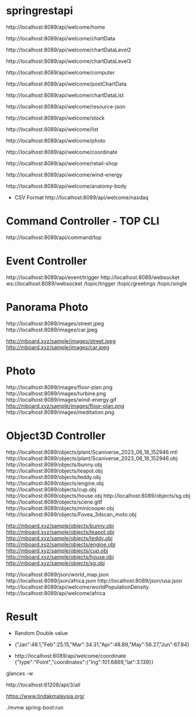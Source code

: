 # springrestapi

http://localhost:8089/api/welcome/home

http://localhost:8089/api/welcome/chartData

http://localhost:8089/api/welcome/chartDataLevel2

http://localhost:8089/api/welcome/chartDataLevel3

http://localhost:8089/api/welcome/computer

http://localhost:8089/api/welcome/postChartData

http://localhost:8089/api/welcome/chartDataList

http://localhost:8089/api/welcome/resource-json

http://localhost:8089/api/welcome/stock

http://localhost:8089/api/welcome/list

http://localhost:8089/api/welcome/photo

http://localhost:8089/api/welcome/coordinate

http://localhost:8089/api/welcome/retail-shop

http://localhost:8089/api/welcome/wind-energy

http://localhost:8089/api/welcome/anatomy-body



* CSV Format
http://localhost:8089/api/welcome/nasdaq

# Command Controller - TOP CLI
http://localhost:8089/api/command/top

# Event Controller
http://localhost:8089/api/event/trigger
http://localhost:8089/websocket
ws://localhost:8089/websocket
/topic/trigger
/topic/greetings
/topic/single

# Panorama Photo
http://localhost:8089/images/street.jpeg
http://localhost:8089/images/car.jpeg

http://mboard.xyz/sample/images/street.jpeg
http://mboard.xyz/sample/images/car.jpeg

# Photo
http://localhost:8089/images/floor-plan.png
http://localhost:8089/images/turbine.png
http://localhost:8089/images/wind-energy.gif
http://mboard.xyz/sample/images/floor-plan.png
http://localhost:8089/images/meditation.png


# Object3D Controller
http://localhost:8089/objects/plant/Scaniverse_2023_06_18_152946.mtl
http://localhost:8089/objects/plant/Scaniverse_2023_06_18_152946.obj
http://localhost:8089/objects/bunny.obj
http://localhost:8089/objects/teapot.obj
http://localhost:8089/objects/teddy.obj
http://localhost:8089/objects/engine.obj
http://localhost:8089/objects/cup.obj
http://localhost:8089/objects/house.obj
http://localhost:8089/objects/sg.obj
http://localhost:8089/objects/scene.gltf
http://localhost:8089/objects/minicooper.obj
http://localhost:8089/objects/Fovea_3dscan_moto.obj

http://mboard.xyz/sample/objects/bunny.obj
http://mboard.xyz/sample/objects/teapot.obj
http://mboard.xyz/sample/objects/teddy.obj
http://mboard.xyz/sample/objects/engine.obj
http://mboard.xyz/sample/objects/cup.obj
http://mboard.xyz/sample/objects/house.obj
http://mboard.xyz/sample/objects/sg.obj

http://localhost:8089/json/world_map.json
http://localhost:8089/json/africa.json
http://localhost:8089/json/usa.json
http://localhost:8089/api/welcome/worldPopulationDensity
http://localhost:8089/api/welcome/africa

# Result
* Random Double value
* {"Jan":48.1,"Feb":25.15,"Mar":34.31,"Apr":48.89,"May":56.27,"Jun":67.84}



* http://localhost:8089/api/welcome/coordinate
{"type":"Point","coordinates":{"lng":101.6869,"lat":3.139}}

glances -w

http://localhost:61208/api/3/all

https://www.tindakmalaysia.org/

./mvnw spring-boot:run